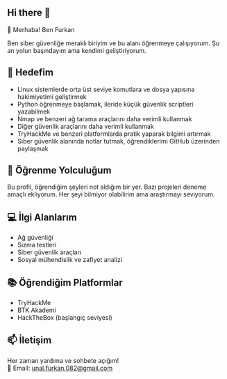 ## Hi there 👋

👋 Merhaba! Ben Furkan

Ben siber güvenliğe meraklı biriyim ve bu alanı öğrenmeye çalışıyorum. Şu an yolun başındayım ama kendimi geliştiriyorum.

## 🎯 Hedefim

- Linux sistemlerde orta üst seviye komutlara ve dosya yapısına hakimiyetimi geliştirmek
- Python öğrenmeye başlamak, ileride küçük güvenlik scriptleri yazabilmek
- Nmap ve benzeri ağ tarama araçlarını daha verimli kullanmak
- Diğer güvenlik araçlarını daha verimli kullanmak
- TryHackMe ve benzeri platformlarda pratik yaparak bilgimi artırmak
- Siber güvenlik alanında notlar tutmak, öğrendiklerimi GitHub üzerinden paylaşmak

## 🧠 Öğrenme Yolculuğum

Bu profil, öğrendiğim şeyleri not aldığım bir yer. Bazı projeleri deneme amaçlı ekliyorum. Her şeyi bilmiyor olabilirim ama araştırmayı seviyorum.

## 💻 İlgi Alanlarım

- Ağ güvenliği
- Sızma testleri
- Siber güvenlik araçları
- Sosyal mühendislik ve zafiyet analizi

## 📚 Öğrendiğim Platformlar

- TryHackMe
- BTK Akademi
- HackTheBox (başlangıç seviyesi)

## 📫 İletişim

Her zaman yardıma ve sohbete açığım!  
📧 Email: unal.furkan.082@gmail.com

